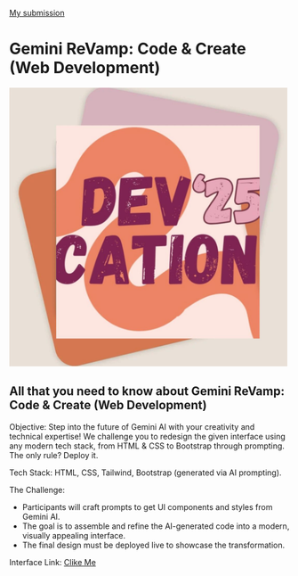 <a href ="https://gemini-revamp-phqu.vercel.app/">My submission</a>




<h1>Gemini ReVamp: Code & Create (Web Development)</h1>


<img src = "./src/img/hero1.jpeg" alt = "event img" width ="500px"/>

<h2>All that you need to know about Gemini ReVamp: Code & Create (Web Development)</h2>

Objective: Step into the future of Gemini AI with your creativity and technical expertise! We challenge you to redesign the given interface using any modern tech stack, from HTML & CSS to Bootstrap through prompting. The only rule? Deploy it.

Tech Stack: HTML, CSS, Tailwind, Bootstrap (generated via AI prompting).

The Challenge:

* Participants will craft prompts to get UI components and styles from Gemini AI.
* The goal is to assemble and refine the AI-generated code into a modern, visually appealing interface.
* The final design must be deployed live to showcase the transformation.

Interface Link: <a href  = "https://devcation-2025.vercel.app/" >Clike Me</a>